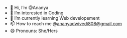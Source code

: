 - 👋 Hi, I’m @Ananya
- 👀 I’m interested in Coding
- 🌱 I’m currently learning Web developement
- 📫 How to reach me @ananyadwivedi808@gmail.com
- 😄 Pronouns: She/Hers


<!---
Ananya6540/Ananya6540 is a ✨ special ✨ repository because its `README.md` (this file) appears on your GitHub profile.
You can click the Preview link to take a look at your changes.
--->
